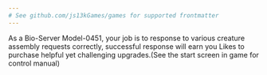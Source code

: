 ```yaml
---
# See github.com/js13kGames/games for supported frontmatter
---
```

As a Bio-Server Model-0451, your job is to response to various creature assembly requests correctly, successful response will earn you Likes to purchase helpful yet challenging upgrades.(See the start screen in game for control manual)